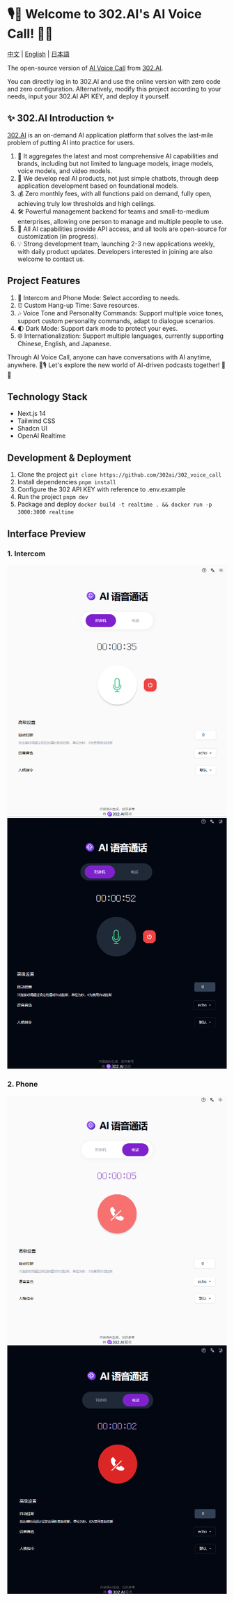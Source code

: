 # 🎙️🤖 Welcome to 302.AI's AI Voice Call! 🚀✨

[中文](README_zh.md) | [English](README.md) | [日本語](README_ja.md)

The open-source version of [AI Voice Call](https://302.ai/tools/realtime/) from [302.AI](https://302.ai).

You can directly log in to 302.AI and use the online version with zero code and zero configuration. Alternatively, modify this project according to your needs, input your 302.AI API KEY, and deploy it yourself.

## ✨ 302.AI Introduction ✨

[302.AI](https://302.ai) is an on-demand AI application platform that solves the last-mile problem of putting AI into practice for users.

1. 🧠 It aggregates the latest and most comprehensive AI capabilities and brands, including but not limited to language models, image models, voice models, and video models.
2. 🚀 We develop real AI products, not just simple chatbots, through deep application development based on foundational models.
3. 💰 Zero monthly fees, with all functions paid on demand, fully open, achieving truly low thresholds and high ceilings.
4. 🛠 Powerful management backend for teams and small-to-medium enterprises, allowing one person to manage and multiple people to use.
5. 🔗 All AI capabilities provide API access, and all tools are open-source for customization (in progress).
6. 💡 Strong development team, launching 2-3 new applications weekly, with daily product updates. Developers interested in joining are also welcome to contact us.

## Project Features

1. 📱 Intercom and Phone Mode: Select according to needs.
2. ⏰ Custom Hang-up Time: Save resources.
3. 🎶 Voice Tone and Personality Commands: Support multiple voice tones, support custom personality commands, adapt to dialogue scenarios.
4. 🌓 Dark Mode: Support dark mode to protect your eyes.
5. 🌐 Internationalization: Support multiple languages, currently supporting Chinese, English, and Japanese.

Through AI Voice Call, anyone can have conversations with AI anytime, anywhere. 🎉🎙️ Let's explore the new world of AI-driven podcasts together! 🌟🚀

## Technology Stack

- Next.js 14
- Tailwind CSS
- Shadcn UI
- OpenAI Realtime

## Development & Deployment

1. Clone the project `git clone https://github.com/302ai/302_voice_call`
2. Install dependencies `pnpm install`
3. Configure the 302 API KEY with reference to .env.example
4. Run the project `pnpm dev`
5. Package and deploy `docker build -t realtime . && docker run -p 3000:3000 realtime`

## Interface Preview

### 1. Intercom

![1. Intercom](docs/one.png)
![1. Intercom - Dark](docs/one_dark.png)

### 2. Phone

![2. Phone](docs/two.png)
![2. Phone - Dark](docs/two_dark.png)
